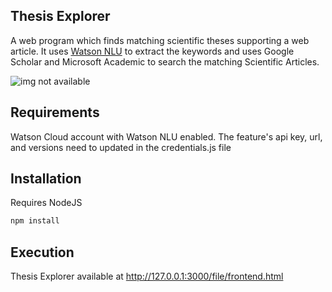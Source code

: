 ## Thesis Explorer

A web program which finds matching scientific theses supporting a web article. It uses [Watson NLU](https://cloud.ibm.com/apidocs/natural-language-understanding) to extract the keywords and uses Google Scholar and Microsoft Academic to search the matching Scientific Articles.

![img not available](./demo.jpeg)

## Requirements 
Watson Cloud account with Watson NLU enabled. The feature's api key, url, and versions need to updated in the credentials.js file

## Installation
Requires NodeJS
```bash
npm install
```

## Execution
Thesis Explorer available at http://127.0.0.1:3000/file/frontend.html
